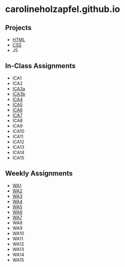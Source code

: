 # carolineholzapfel.github.io

## **Projects** 

- [HTML](https://carolineholzapfel.github.io/html-midterm/page5.html)
- [CSS](https://carolineholzapfel.github.io/index.html)
- JS

## **In-Class Assignments**

- ICA1
- ICA2
- [ICA3a](https://carolineholzapfel.github.io/ica/ica3a.html)
- [ICA3b](https://carolineholzapfel.github.io/ica/ica3b.html)
- [ICA4](https://carolineholzapfel.github.io/ica/ica4.html)
- [ICA5](https://carolineholzapfel.github.io/ica/ica5.html)
- [ICA6](https://carolineholzapfel.github.io/ica/ica6/ica6-part1.html)
- [ICA7](https://carolineholzapfel.github.io/ica/ica7/ica7.html)
- ICA8
- ICA9
- ICA10
- ICA11
- ICA12
- ICA13
- ICA14
- ICA15

## **Weekly Assignments**

- [WA1](https://carolineholzapfel.github.io/wa/wa1.html)
- [WA2](http://carolineholzapfel.github.io/wa/wa2.html)
- [WA3](https://carolineholzapfel.github.io/wa/wa3.html)
- [WA4](https://carolineholzapfel.github.io/wa/wa4.html)
- [WA5](https://carolineholzapfel.github.io/wa/wa5.html)
- [WA6](https://carolineholzapfel.github.io/wa/wa6/wa6.html)
- [WA7](https://carolineholzapfel.github.io/wa/wa7/wa7.html)
- WA8
- WA9
- WA10
- WA11
- WA12
- WA13
- WA14
- WA15
